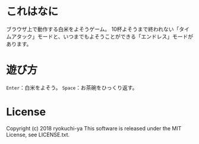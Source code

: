 # これはなに
ブラウザ上で動作する白米をよそうゲーム。
10杯よそうまで終われない「タイムアタック」モードと、いつまでもよそうことができる「エンドレス」モードがあります。

# 遊び方
`Enter`：白米をよそう。
`Space`：お茶碗をひっくり返す。

# License
Copyright (c) 2018 ryokuchi-ya
This software is released under the MIT License, see LICENSE.txt.
